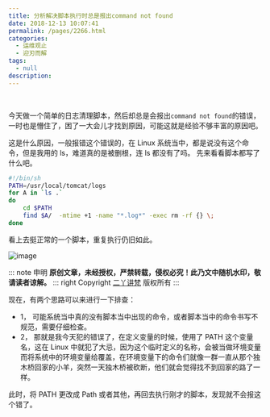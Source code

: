 ```yaml
---
title: 分析解决脚本执行时总是报出command not found
date: 2018-12-13 10:07:41
permalink: /pages/2266.html
categories:
  - 运维观止
  - 迎刃而解
tags:
  - null
description:
---
```


<br><ArticleTopAd></ArticleTopAd>

今天做一个简单的日志清理脚本，然后却总是会报出`command not found`的错误，一时也是懵住了，困了一大会儿才找到原因，可能这就是经验不够丰富的原因吧。



这是什么原因，一般报错这个错误的，在 Linux 系统当中，都是说没有这个命令，但是我用的 ls，难道真的是被删根，连 ls 都没有了吗。
先来看看脚本都写了什么吧。



```sh
#!/bin/sh
PATH=/usr/local/tomcat/logs
for A in `ls .`
do
    cd $PATH
    find $A/  -mtime +1 -name "*.log*" -exec rm -rf {} \;
done
```



看上去挺正常的一个脚本，重复执行仍旧如此。





![image](http://t.eryajf.net/imgs/2021/09/b92935f1672d6522.jpg)


::: note 申明
**原创文章<Badge text='eryajf' />，未经授权，严禁转载，侵权必究！此乃文中随机水印，敬请读者谅解。**
::: right
Copyright  [二丫讲梵](https://wiki.eryajf.net) 版权所有
:::


现在，有两个思路可以来进行一下排查：



- 1， 可能系统当中真的没有脚本当中出现的命令，或者脚本当中的命令书写不规范，需要仔细检查。
- 2， 那就是我今天犯的错误了，在定义变量的时候，使用了 PATH 这个变量名，这在 Linux 中就犯了大忌，因为这个临时定义的名称，会被当做环境变量而将系统中的环境变量给覆盖，在环境变量下的命令们就像一群一直从那个独木桥回家的小羊，突然一天独木桥被砍断，他们就会觉得找不到回家的路了一样。



此时，将 PATH 更改成 Path 或者其他，再回去执行刚才的脚本，发现就不会报这个错了。

<br><ArticleTopAd></ArticleTopAd>